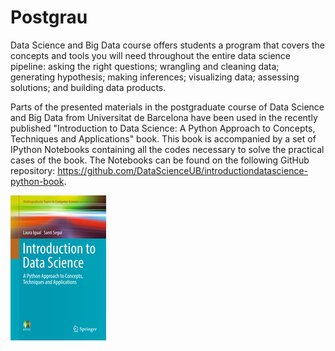 # Postgrau

Data Science and Big Data
course offers students a program that covers the concepts and tools you will need throughout the entire data science pipeline: asking the right questions; wrangling and cleaning data; generating hypothesis; making inferences; visualizing data; assessing solutions; and building data products.

Parts of the presented materials in the postgraduate course of Data Science and Big Data from Universitat de Barcelona have been used in the recently published "Introduction to Data Science: A Python Approach to Concepts, Techniques and Applications" book. This book is accompanied by a set of IPython Notebooks containing all the codes necessary to solve the practical cases of the book. The Notebooks can be found on the following GitHub repository: https://github.com/DataScienceUB/introductiondatascience-python-book. 

![alt text](images/llibre.jpg "")

<p align="center">
  <img images/llibre.jpg>
</p>


